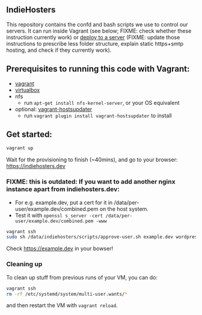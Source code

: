 ## IndieHosters

This repository contains the confd and bash scripts we use to control our servers.
It can run inside Vagrant (see below; FIXME: check whether these instruction currently work) or
[deploy to a server](doc/getting-started-as-a-hoster.md) (FIXME: update those instructions to
prescribe less folder structure, explain static https+smtp hosting, and check if they currently
work).

## Prerequisites to running this code with Vagrant:
- [vagrant](http://www.vagrantup.com/)
- [virtualbox](https://www.virtualbox.org/)
- nfs
  - run `apt-get install nfs-kernel-server`, or your OS equivalent
- optional: [vagrant-hostsupdater](https://github.com/cogitatio/vagrant-hostsupdater)
  - run `vagrant plugin install vagrant-hostsupdater` to install

## Get started:

```bash
vagrant up
```

Wait for the provisioning to finish (~40mins), and go to your browser: https://indiehosters.dev

### FIXME: this is outdated: If you want to add another nginx instance apart from indiehosters.dev:
- For e.g. example.dev, put a cert for it in /data/per-user/example.dev/combined.pem on
the host system.
- Test it with `openssl s_server -cert /data/per-user/example.dev/combined.pem -www`

```bash
vagrant ssh
sudo sh /data/indiehosters/scripts/approve-user.sh example.dev wordpress
```
Check https://example.dev in your bowser!

### Cleaning up

To clean up stuff from previous runs of your VM, you can do:

```bash
vagrant ssh
rm -rf /etc/systemd/system/multi-user.wants/*
```
and then restart the VM with `vagrant reload`.
